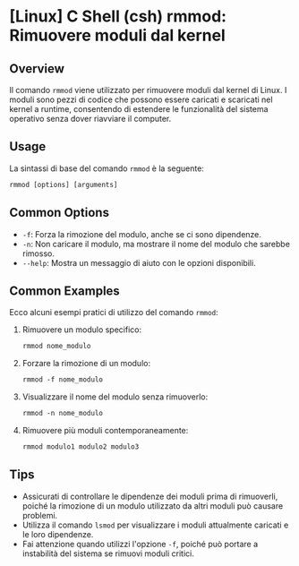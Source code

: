 # [Linux] C Shell (csh) rmmod: Rimuovere moduli dal kernel

## Overview
Il comando `rmmod` viene utilizzato per rimuovere moduli dal kernel di Linux. I moduli sono pezzi di codice che possono essere caricati e scaricati nel kernel a runtime, consentendo di estendere le funzionalità del sistema operativo senza dover riavviare il computer.

## Usage
La sintassi di base del comando `rmmod` è la seguente:

```csh
rmmod [options] [arguments]
```

## Common Options
- `-f`: Forza la rimozione del modulo, anche se ci sono dipendenze.
- `-n`: Non caricare il modulo, ma mostrare il nome del modulo che sarebbe rimosso.
- `--help`: Mostra un messaggio di aiuto con le opzioni disponibili.

## Common Examples
Ecco alcuni esempi pratici di utilizzo del comando `rmmod`:

1. Rimuovere un modulo specifico:
   ```csh
   rmmod nome_modulo
   ```

2. Forzare la rimozione di un modulo:
   ```csh
   rmmod -f nome_modulo
   ```

3. Visualizzare il nome del modulo senza rimuoverlo:
   ```csh
   rmmod -n nome_modulo
   ```

4. Rimuovere più moduli contemporaneamente:
   ```csh
   rmmod modulo1 modulo2 modulo3
   ```

## Tips
- Assicurati di controllare le dipendenze dei moduli prima di rimuoverli, poiché la rimozione di un modulo utilizzato da altri moduli può causare problemi.
- Utilizza il comando `lsmod` per visualizzare i moduli attualmente caricati e le loro dipendenze.
- Fai attenzione quando utilizzi l'opzione `-f`, poiché può portare a instabilità del sistema se rimuovi moduli critici.